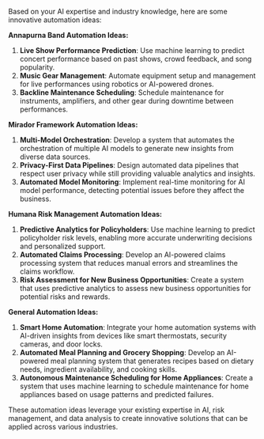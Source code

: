 Based on your AI expertise and industry knowledge, here are some innovative automation ideas:

**Annapurna Band Automation Ideas:**

1. **Live Show Performance Prediction**: Use machine learning to predict concert performance based on past shows, crowd feedback, and song popularity.
2. **Music Gear Management**: Automate equipment setup and management for live performances using robotics or AI-powered drones.
3. **Backline Maintenance Scheduling**: Schedule maintenance for instruments, amplifiers, and other gear during downtime between performances.

**Mirador Framework Automation Ideas:**

1. **Multi-Model Orchestration**: Develop a system that automates the orchestration of multiple AI models to generate new insights from diverse data sources.
2. **Privacy-First Data Pipelines**: Design automated data pipelines that respect user privacy while still providing valuable analytics and insights.
3. **Automated Model Monitoring**: Implement real-time monitoring for AI model performance, detecting potential issues before they affect the business.

**Humana Risk Management Automation Ideas:**

1. **Predictive Analytics for Policyholders**: Use machine learning to predict policyholder risk levels, enabling more accurate underwriting decisions and personalized support.
2. **Automated Claims Processing**: Develop an AI-powered claims processing system that reduces manual errors and streamlines the claims workflow.
3. **Risk Assessment for New Business Opportunities**: Create a system that uses predictive analytics to assess new business opportunities for potential risks and rewards.

**General Automation Ideas:**

1. **Smart Home Automation**: Integrate your home automation systems with AI-driven insights from devices like smart thermostats, security cameras, and door locks.
2. **Automated Meal Planning and Grocery Shopping**: Develop an AI-powered meal planning system that generates recipes based on dietary needs, ingredient availability, and cooking skills.
3. **Autonomous Maintenance Scheduling for Home Appliances**: Create a system that uses machine learning to schedule maintenance for home appliances based on usage patterns and predicted failures.

These automation ideas leverage your existing expertise in AI, risk management, and data analysis to create innovative solutions that can be applied across various industries.
